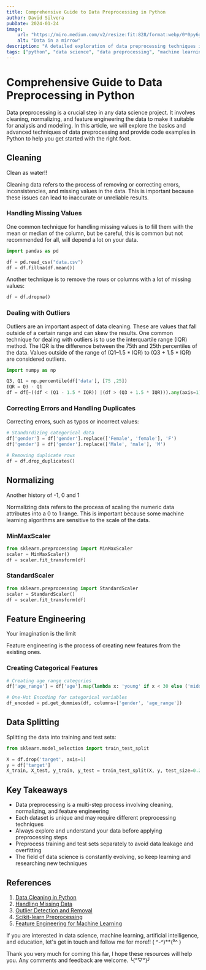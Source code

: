 ```yaml
---
title: Comprehensive Guide to Data Preprocessing in Python
author: David Silvera
pubDate: 2024-01-24
image:
    url: "https://miro.medium.com/v2/resize:fit:828/format:webp/0*0py6gjXTW8IDwSSb"
    alt: "Data in a mirrow"
description: "A detailed exploration of data preprocessing techniques including cleaning, normalizing, and feature engineering with practical Python code examples"
tags: ["python", "data science", "data preprocessing", "machine learning", "data cleaning"]
---
```


# Comprehensive Guide to Data Preprocessing in Python

Data preprocessing is a crucial step in any data science project. It involves cleaning, normalizing, and feature engineering the data to make it suitable for analysis and modeling. In this article, we will explore the basics and advanced techniques of data preprocessing and provide code examples in Python to help you get started with the right foot.

## Cleaning

Clean as water!!

Cleaning data refers to the process of removing or correcting errors, inconsistencies, and missing values in the data. This is important because these issues can lead to inaccurate or unreliable results. 

### Handling Missing Values

One common technique for handling missing values is to fill them with the mean or median of the column, but be careful, this is common but not recommended for all, will depend a lot on your data.

```python
import pandas as pd

df = pd.read_csv("data.csv")
df = df.fillna(df.mean())
```

Another technique is to remove the rows or columns with a lot of missing values:

```python
df = df.dropna()
```

### Dealing with Outliers

Outliers are an important aspect of data cleaning. These are values that fall outside of a certain range and can skew the results. One common technique for dealing with outliers is to use the interquartile range (IQR) method. The IQR is the difference between the 75th and 25th percentiles of the data. Values outside of the range of (Q1–1.5 * IQR) to (Q3 + 1.5 * IQR) are considered outliers.

```python
import numpy as np

Q3, Q1 = np.percentile(df['data'], [75 ,25])
IQR = Q3 - Q1
df = df[~((df < (Q1 - 1.5 * IQR)) |(df > (Q3 + 1.5 * IQR))).any(axis=1)]
```

### Correcting Errors and Handling Duplicates

Correcting errors, such as typos or incorrect values:

```python
# Standardizing categorical data
df['gender'] = df['gender'].replace(['Female', 'female'], 'F')
df['gender'] = df['gender'].replace(['Male', 'male'], 'M')

# Removing duplicate rows
df = df.drop_duplicates()
```

## Normalizing

Another history of -1, 0 and 1

Normalizing data refers to the process of scaling the numeric data attributes into a 0 to 1 range. This is important because some machine learning algorithms are sensitive to the scale of the data.

### MinMaxScaler

```python
from sklearn.preprocessing import MinMaxScaler
scaler = MinMaxScaler()
df = scaler.fit_transform(df)
```

### StandardScaler

```python
from sklearn.preprocessing import StandardScaler
scaler = StandardScaler()
df = scaler.fit_transform(df)
```

## Feature Engineering

Your imagination is the limit

Feature engineering is the process of creating new features from the existing ones.

### Creating Categorical Features

```python
# Creating age range categories
df['age_range'] = df['age'].map(lambda x: 'young' if x < 30 else ('middle' if x < 60 else 'old'))

# One-Hot Encoding for categorical variables
df_encoded = pd.get_dummies(df, columns=['gender', 'age_range'])
```

## Data Splitting

Splitting the data into training and test sets:

```python
from sklearn.model_selection import train_test_split

X = df.drop('target', axis=1)
y = df['target']
X_train, X_test, y_train, y_test = train_test_split(X, y, test_size=0.2, random_state=0)
```

## Key Takeaways

- Data preprocessing is a multi-step process involving cleaning, normalizing, and feature engineering
- Each dataset is unique and may require different preprocessing techniques
- Always explore and understand your data before applying preprocessing steps
- Preprocess training and test sets separately to avoid data leakage and overfitting
- The field of data science is constantly evolving, so keep learning and researching new techniques

## References

1. [Data Cleaning in Python](https://towardsdatascience.com/data-cleaning-in-python-the-ultimate-way-a7b87e51730e)
2. [Handling Missing Data](https://towardsdatascience.com/how-to-handle-missing-data-8646b18db0d4)
3. [Outlier Detection and Removal](https://towardsdatascience.com/ways-to-detect-and-remove-the-outliers-404d16608dba)
4. [Scikit-learn Preprocessing](https://scikit-learn.org/stable/modules/preprocessing.html)
5. [Feature Engineering for Machine Learning](https://towardsdatascience.com/feature-engineering-for-machine-learning-3a5e293a5114)

If you are interested in data science, machine learning, artificial intelligence, and education, let's get in touch and follow me for more!! ( ^-^)**(⁰^ )

Thank you very much for coming this far, I hope these resources will help you. Any comments and feedback are welcome. ╰(°▽°)╯
